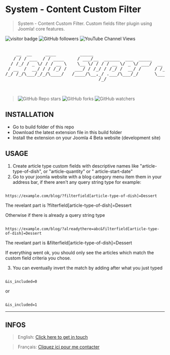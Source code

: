 # System - Content Custom Filter

> System - Content Custom Filter. Custom fields filter plugin using Joomla! core features.

![visitor badge](https://visitor-badge.laobi.icu/badge?page_id=alexandreelise.plg_system_contentcustomfilter&style=flat&format=true)
![GitHub followers](https://img.shields.io/github/followers/alexandreelise?style=flat)
![YouTube Channel Views](https://img.shields.io/youtube/channel/views/UCCya8rIL-PVHm8Mt4QPW-xw?style=flat&label=YouTube%20%40Api%20Adept%20vues)


<pre>

    __  __     ____         _____                              __                      __              
   / / / ___  / / ____     / ___/__  ______  ___  _____       / ____  ____  ____ ___  / ___  __________
  / /_/ / _ \/ / / __ \    \__ \/ / / / __ \/ _ \/ ___/  __  / / __ \/ __ \/ __ `__ \/ / _ \/ ___/ ___/
 / __  /  __/ / / /_/ /   ___/ / /_/ / /_/ /  __/ /     / /_/ / /_/ / /_/ / / / / / / /  __/ /  (__  ) 
/_/ /_/\___/_/_/\____/   /____/\__,_/ .___/\___/_/      \____/\____/\____/_/ /_/ /_/_/\___/_/  /____/  
                                   /_/                                                                 


</pre>

> ![GitHub Repo stars](https://img.shields.io/github/stars/alexandreelise/plg_system_contentcustomfilter?style=flat) ![GitHub forks](https://img.shields.io/github/forks/alexandreelise/plg_system_contentcustomfilter?style=flat) ![GitHub watchers](https://img.shields.io/github/watchers/alexandreelise/plg_system_contentcustomfilter?style=flat)

## INSTALLATION

* Go to build folder of this repo
* Download the latest extension file in this build folder
* Install the extension on your Joomla 4 Beta website (development site)

## USAGE

1. Create article type custom fields with descriptive names like "article-type-of-dish", or "article-quantity" or "
   article-start-date"
2. Go to your joomla website with a blog category menu item them in your address bar, if there aren't any query string
   type for example:

```

https://example.com/blog/?filterfield[article-type-of-dish]=Dessert

```   

The revelant part is ?filterfield[article-type-of-dish]=Dessert

Otherwise if there is already a query string type

```

https://example.com/blog/?alreadythere=abc&filterfield[article-type-of-dish]=Dessert

```

The revelant part is &filterfield[article-type-of-dish]=Dessert

If everything went ok, you should only see the articles which match the custom field criteria you chose.

3. You can eventually invert the match by adding after what you just typed

```

&is_included=0

```

or

```

&is_included=1

```
--------------------------------------------
## INFOS

> English: [Click here to get in touch](https://github.com/mralexandrelise/mralexandrelise/blob/master/community.md "Get in touch")

> Français: [Cliquez ici pour me contacter](https://github.com/mralexandrelise/mralexandrelise/blob/master/community.md "Me contacter")
